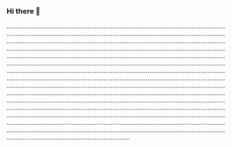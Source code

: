 ### Hi there 👋

..........................................................................................................................................................................................................................................................................................................................................................................................................................................................................................................................................................................................................................................................................................................................................................................................................................................................................................................................................................................................................................................................................................................................................................................................................................................................................................................................................................................................................................................................................................................................................................................................................................................................................................................................................................................................................................................................................................................................................................................................................